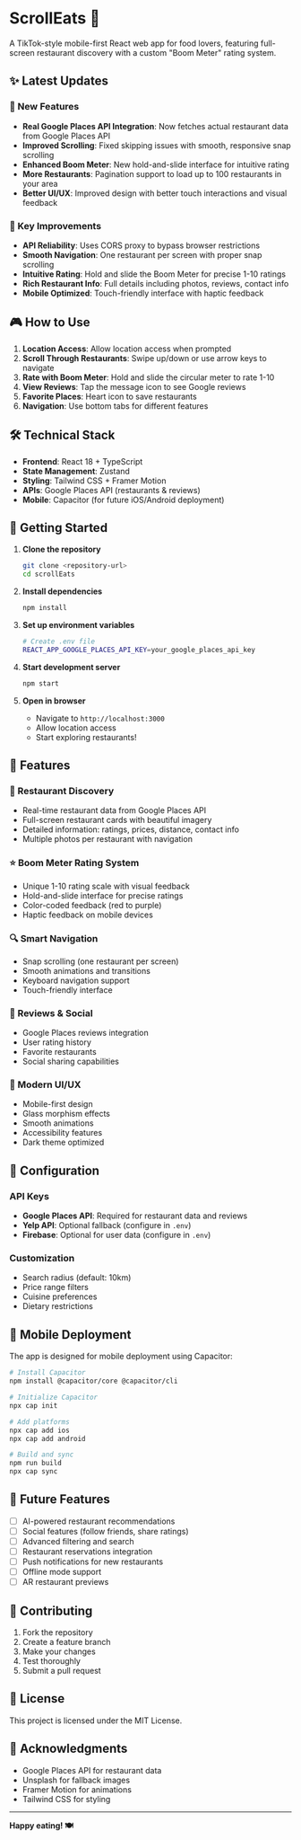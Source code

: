 # ScrollEats 🍕

A TikTok-style mobile-first React web app for food lovers, featuring full-screen restaurant discovery with a custom "Boom Meter" rating system.

## ✨ Latest Updates

### 🚀 New Features
- **Real Google Places API Integration**: Now fetches actual restaurant data from Google Places API
- **Improved Scrolling**: Fixed skipping issues with smooth, responsive snap scrolling
- **Enhanced Boom Meter**: New hold-and-slide interface for intuitive rating
- **More Restaurants**: Pagination support to load up to 100 restaurants in your area
- **Better UI/UX**: Improved design with better touch interactions and visual feedback

### 🎯 Key Improvements
- **API Reliability**: Uses CORS proxy to bypass browser restrictions
- **Smooth Navigation**: One restaurant per screen with proper snap scrolling
- **Intuitive Rating**: Hold and slide the Boom Meter for precise 1-10 ratings
- **Rich Restaurant Info**: Full details including photos, reviews, contact info
- **Mobile Optimized**: Touch-friendly interface with haptic feedback

## 🎮 How to Use

1. **Location Access**: Allow location access when prompted
2. **Scroll Through Restaurants**: Swipe up/down or use arrow keys to navigate
3. **Rate with Boom Meter**: Hold and slide the circular meter to rate 1-10
4. **View Reviews**: Tap the message icon to see Google reviews
5. **Favorite Places**: Heart icon to save restaurants
6. **Navigation**: Use bottom tabs for different features

## 🛠️ Technical Stack

- **Frontend**: React 18 + TypeScript
- **State Management**: Zustand
- **Styling**: Tailwind CSS + Framer Motion
- **APIs**: Google Places API (restaurants & reviews)
- **Mobile**: Capacitor (for future iOS/Android deployment)

## 🚀 Getting Started

1. **Clone the repository**
   ```bash
   git clone <repository-url>
   cd scrollEats
   ```

2. **Install dependencies**
   ```bash
   npm install
   ```

3. **Set up environment variables**
   ```bash
   # Create .env file
   REACT_APP_GOOGLE_PLACES_API_KEY=your_google_places_api_key
   ```

4. **Start development server**
   ```bash
   npm start
   ```

5. **Open in browser**
   - Navigate to `http://localhost:3000`
   - Allow location access
   - Start exploring restaurants!

## 📱 Features

### 🏪 Restaurant Discovery
- Real-time restaurant data from Google Places API
- Full-screen restaurant cards with beautiful imagery
- Detailed information: ratings, prices, distance, contact info
- Multiple photos per restaurant with navigation

### ⭐ Boom Meter Rating System
- Unique 1-10 rating scale with visual feedback
- Hold-and-slide interface for precise ratings
- Color-coded feedback (red to purple)
- Haptic feedback on mobile devices

### 🔍 Smart Navigation
- Snap scrolling (one restaurant per screen)
- Smooth animations and transitions
- Keyboard navigation support
- Touch-friendly interface

### 💬 Reviews & Social
- Google Places reviews integration
- User rating history
- Favorite restaurants
- Social sharing capabilities

### 🎨 Modern UI/UX
- Mobile-first design
- Glass morphism effects
- Smooth animations
- Accessibility features
- Dark theme optimized

## 🔧 Configuration

### API Keys
- **Google Places API**: Required for restaurant data and reviews
- **Yelp API**: Optional fallback (configure in `.env`)
- **Firebase**: Optional for user data (configure in `.env`)

### Customization
- Search radius (default: 10km)
- Price range filters
- Cuisine preferences
- Dietary restrictions

## 📱 Mobile Deployment

The app is designed for mobile deployment using Capacitor:

```bash
# Install Capacitor
npm install @capacitor/core @capacitor/cli

# Initialize Capacitor
npx cap init

# Add platforms
npx cap add ios
npx cap add android

# Build and sync
npm run build
npx cap sync
```

## 🎯 Future Features

- [ ] AI-powered restaurant recommendations
- [ ] Social features (follow friends, share ratings)
- [ ] Advanced filtering and search
- [ ] Restaurant reservations integration
- [ ] Push notifications for new restaurants
- [ ] Offline mode support
- [ ] AR restaurant previews

## 🤝 Contributing

1. Fork the repository
2. Create a feature branch
3. Make your changes
4. Test thoroughly
5. Submit a pull request

## 📄 License

This project is licensed under the MIT License.

## 🙏 Acknowledgments

- Google Places API for restaurant data
- Unsplash for fallback images
- Framer Motion for animations
- Tailwind CSS for styling

---

**Happy eating! 🍽️** 
